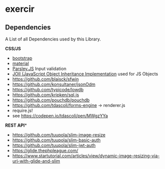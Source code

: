 # exercir

## Dependencies

A List of all Dependencies used by this Library.

**CSS/JS**

* [bootstrap](https://getbootstrap.com/docs/4.3/components/forms/)
* [material](https://daemonite.github.io/material/)
* [Parsley.JS](http://parsleyjs.org/) Input validation
* [JOII (JavaScript Object Inheritance Implementation](https://github.com/haroldiedema/joii) used for JS Objects
* https://github.com/blaisck/sfwin
* https://github.com/konsultaner/jsonOdm
* https://github.com/typicode/lowdb
* https://github.com/kripken/sql.js
* https://github.com/pouchdb/pouchdb
* https://github.com/tdascoli/forms-engine -> renderer.js
* require.js!
* see https://codepen.io/tdascoli/pen/MWgzYYa

**REST API***

* https://github.com/tuupola/slim-image-resize
* https://github.com/tuupola/slim-basic-auth
* https://github.com/tuupola/slim-jwt-auth
* https://glide.thephpleague.com/
* https://www.startutorial.com/articles/view/dynamic-image-resizing-via-uri-with-glide-and-slim
